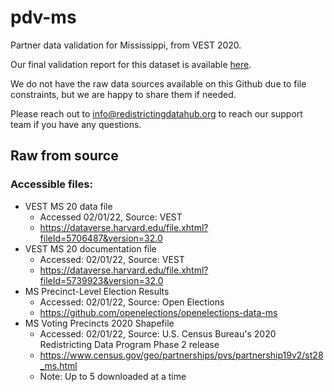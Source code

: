 # pdv-ms
Partner data validation for Mississippi, from VEST 2020. 

Our final validation report for this dataset is available [here](https://redistrictingdatahub.org/dataset/vest-2020-mississippi-precinct-and-election-results/).

We do not have the raw data sources available on this Github due to file constraints, but we are happy to share them if needed. 

Please reach out to info@redistrictingdatahub.org to reach our support team if you have any questions.

## Raw from source

### Accessible files: 
- VEST MS 20 data file
  - Accessed 02/01/22, Source: VEST
  - https://dataverse.harvard.edu/file.xhtml?fileId=5706487&version=32.0
- VEST MS 20 documentation file
  - Accessed: 02/01/22, Source: VEST
  - https://dataverse.harvard.edu/file.xhtml?fileId=5739923&version=32.0
- MS Precinct-Level Election Results
  - Accessed: 02/01/22, Source: Open Elections
  - https://github.com/openelections/openelections-data-ms
- MS Voting Precincts 2020 Shapefile
  - Accessed: 02/01/22, Source: U.S. Census Bureau's 2020 Redistricting Data Program Phase 2 release
  - https://www.census.gov/geo/partnerships/pvs/partnership19v2/st28_ms.html
  - Note: Up to 5 downloaded at a time


